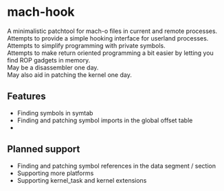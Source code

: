# mach-hook
A minimalistic patchtool for mach-o files in current and remote processes.  
Attempts to provide a simple hooking interface for userland processes.  
Attempts to simplify programming with private symbols.  
Attempts to make return oriented programming a bit easier by letting you find ROP gadgets in memory.  
May be a disassembler one day.  
May also aid in patching the kernel one day.  


## Features
- Finding symbols in symtab
- Finding and patching symbol imports in the global offset table
- 

## Planned support
- Finding and patching symbol references in the data segment / section
- Supporting more platforms
- Supporting kernel_task and kernel extensions
